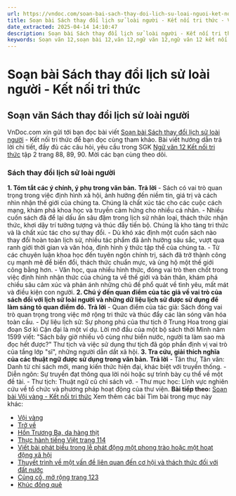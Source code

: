 ```yaml
---
url: https://vndoc.com/soan-bai-sach-thay-doi-lich-su-loai-nguoi-ket-noi-tri-thuc-330544
title: Soạn bài Sách thay đổi lịch sử loài người - Kết nối tri thức - VnDoc.com
date_extracted: 2025-04-14 14:10:47
description: Soạn bài Sách thay đổi lịch sử loài người - Kết nối tri thức được VnDoc.com sưu tầm và xin gửi tới bạn đọc cùng tham khảo nhé.
keywords: Soạn văn 12,soạn bài 12,văn 12,ngữ văn 12,ngữ văn 12 kết nối tri thức,soạn ngữ văn 12,giải ngữ văn 12,soạn văn 12 kết nối tri thức,soạn văn 12 kết nối tri thức ngắn nhất,văn 12 kết nối tri thức,soạn văn 12 tập 2 trang 88 Kết nối tri thức,Soạn bài Sách thay đổi lịch sử loài người Kết nối tri thức,Soạn bài Sách thay đổi lịch sử loài người,Soạn bài Sách thay đổi lịch sử loài người ngắn nhất,Soạn văn Sách thay đổi lịch sử loài người,Sách thay đổi lịch sử loài người,soạn văn 12 tập 2 trang 88
---
```


# Soạn bài Sách thay đổi lịch sử loài người - Kết nối tri thức
## Soạn văn Sách thay đổi lịch sử loài người
VnDoc.com xin gửi tới bạn đọc bài viết [Soạn bài Sách thay đổi lịch sử loài người](<https://vndoc.com/soan-bai-sach-thay-doi-lich-su-loai-nguoi-ket-noi-tri-thuc-330544>) \- Kết nối tri thức để bạn đọc cùng tham khảo. Bài viết hướng dẫn trả lời chi tiết, đầy đủ các câu hỏi, yêu cầu trong SGK [Ngữ văn 12 Kết nối tri thức](<https://vndoc.com/soan-van-12-ket-noi-tri-thuc>) tập 2 trang 88, 89, 90. Mời các bạn cùng theo dõi.
### Sách thay đổi lịch sử loài người
**1\. Tóm tắt các ý chính, ý phụ trong văn bản.**
**Trả lời**
\- Sách có vai trò quan trọng trong việc định hình xã hội, ảnh hưởng đến niềm tin, giá trị và cách nhìn nhận thế giới của chúng ta. Chúng là chất xúc tác cho các cuộc cách mạng, khám phá khoa học và truyền cảm hứng cho nhiều cá nhân.
\- Nhiều cuốn sách đã để lại dấu ấn sâu đậm trong lịch sử nhân loại, thách thức nhận thức, khơi dậy trí tưởng tượng và thúc đẩy tiến bộ. Chúng là kho tàng tri thức và là chất xúc tác cho sự thay đổi.
\- Dù khó xác định một cuốn sách nào thay đổi hoàn toàn lịch sử, nhiều tác phẩm đã ảnh hưởng sâu sắc, vượt qua ranh giới thời gian và văn hóa, định hình ý thức tập thể của chúng ta.
\- Từ các chuyên luận khoa học đến tuyên ngôn chính trị, sách đã trở thành công cụ mạnh mẽ để biến đổi, thách thức chuẩn mực, và ủng hộ một thế giới công bằng hơn.
\- Văn học, qua nhiều hình thức, đóng vai trò then chốt trong việc định hình nhận thức của chúng ta về thế giới và bản thân, khám phá chiều sâu cảm xúc và phản ánh những chủ đề phổ quát về tình yêu, mất mát và điều kiện con người.
**2\. Chú ý đến quan điểm của tác giả về vai trò của sách đối với lịch sử loài người và những dữ liệu lịch sử được sử dụng để làm sáng tỏ quan điểm đó.**
**Trả lời**
\- Quan điểm của tác giả:
Sách đóng vai trò quan trọng trong việc mở rộng tri thức và thúc đẩy các làn sóng văn hóa toàn cầu.
\- Dự liệu lịch sử:
Sự phong phú của thư tịch ở Trung Hoa trong giai đoạn Sơ kì Cận đại là một ví dụ. Lời mở đầu của một bộ sách thời Minh năm 1599 viết: "Sách bây giờ nhiều vô cùng như biển nước, người ta làm sao mà đọc hết được?" Thư tịch và việc sử dụng thư tịch đã góp phần định vị vai trò của tầng lớp "sĩ", những người dẫn dắt xã hội.
**3\. Tra cứu, giải thích nghĩa của các thuật ngữ được sử dụng trong văn bản.**
**Trả lời**
\- Tân thư, Tân văn: Danh từ chỉ sách mới, mang kiến thức hiện đại, khác biệt với truyền thống.
\- Diễn ngôn: Sự truyền đạt thông qua lời nói hoặc sự trình bày cụ thể về một đề tài.
\- Thư tịch: Thuật ngữ cũ chỉ sách vở.
\- Thư mục học: Lĩnh vực nghiên cứu về tổ chức và phương pháp hoạt động của thư viện.
**Bài tiếp theo:** [Soạn bài Vội vàng - Kết nối tri thức](<https://vndoc.com/soan-van-11-bai-voi-vang-140273>)
Xem thêm các bài Tìm bài trong mục này khác:
  * [Vội vàng](</soan-van-11-bai-voi-vang-140273>)
  * [Trở về](</soan-bai-tro-ve-ket-noi-tri-thuc-330589>)
  * [Hồn Trương Ba, da hàng thịt](</soan-bai-lop-12-hon-truong-ba-da-hang-thit-104570>)
  * [Thực hành tiếng Việt trang 114](</soan-bai-thuc-hanh-tieng-viet-trang-114-lop-12-tap-2-ket-noi-tri-thuc-330592>)
  * [Viết bài phát biểu trong lễ phát động một phong trào hoặc một hoạt động xã hội](</soan-bai-viet-bai-phat-bieu-trong-le-phat-dong-mot-phong-trao-hoac-mot-hoat-dong-xa-hoi-ket-noi-tri-thuc-330699>)
  * [Thuyết trình về một vấn đề liên quan đến cơ hội và thách thức đối với đất nước](</soan-bai-thuyet-trinh-ve-mot-van-de-lien-quan-den-co-hoi-va-thach-thuc-doi-voi-dat-nuoc-ket-noi-tri-thuc-330702>)
  * [Củng cố, mở rộng trang 123](</soan-bai-cung-co-mo-rong-trang-123-ket-noi-tri-thuc-330706>)
  * [Khúc đồng quê](</soan-bai-khuc-dong-que-ket-noi-tri-thuc-330709>)


